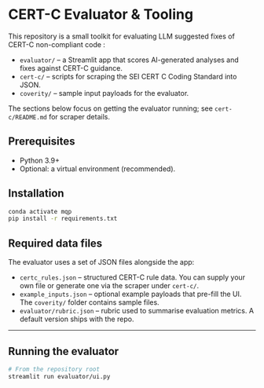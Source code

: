 # CERT-C Evaluator & Tooling

This repository is a small toolkit for evaluating LLM suggested fixes of CERT-C non-compliant code :

- `evaluator/` – a Streamlit app that scores AI-generated analyses and fixes against CERT-C guidance.
- `cert-c/` – scripts for scraping the SEI CERT C Coding Standard into JSON.
- `coverity/` – sample input payloads for the evaluator.

The sections below focus on getting the evaluator running; see `cert-c/README.md` for scraper details.

## Prerequisites

- Python 3.9+ 
- Optional: a virtual environment (recommended).

## Installation

```bash
conda activate mqp    
pip install -r requirements.txt
```

## Required data files

The evaluator uses a set of JSON files alongside the app:

- `certc_rules.json` – structured CERT-C rule data. You can supply your own file or generate one via the scraper under `cert-c/`.
- `example_inputs.json` – optional example payloads that pre-fill the UI. The `coverity/` folder contains sample files.
- `evaluator/rubric.json` – rubric used to summarise evaluation metrics. A default version ships with the repo.

---

## Running the evaluator

```bash
# From the repository root
streamlit run evaluator/ui.py
```